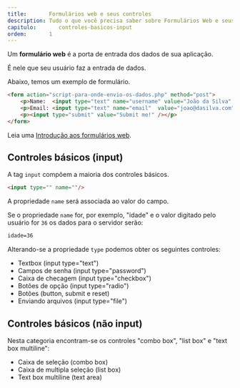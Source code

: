 ```yaml
---
title:       Formulários web e seus controles
description: Tudo o que você precisa saber sobre Formulários Web e seus controles.
capitulo:       controles-basicos-input
ordem:       1
---
```


Um __formulário web__ é a porta de entrada dos dados de sua aplicação.

É nele que seu usuário faz a entrada de dados.

Abaixo, temos um exemplo de formulário.

```html
<form action="script-para-onde-envio-os-dados.php" method="post">
    <p>Name:  <input type="text" name="username" value="João da Silva" /></p>
    <p>Email: <input type="text" name="email"  value="joao@dasilva.com" /></p>
    <p><input type="submit" value="Submit me!" /></p>
</form>
```

Leia uma [Introdução aos formulários web](/html-css/introducao-formularios-web/).




Controles básicos (input)
---


A tag `input` compõem a maioria dos controles básicos.

```html
<input type="" name=""/>
```

A propriedade `name` será associada ao valor do campo.

Se o propriedade `name` for, por exemplo, "idade" e o valor digitado pelo usuário for `36` os dados para o servidor serão:

```html
idade=36
```

Alterando-se a propriedade `type` podemos obter os seguintes controles:

- Textbox (input type="text")
- Campos de senha (input type="password")
- Caixa de checagem (input type="checkbox")
- Botões de opção (input type="radio")
- Botões (button, submit e reset)
- Enviando arquivos (input type="file")




Controles básicos (não input)
---

Nesta categoria encontram-se os controles "combo box", "list box" e "text box multiline":

- Caixa de seleção (combo box)
- Caixa de multipla seleção (list box)
- Text box multiline (text area)
